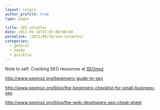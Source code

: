 ```yaml
---
layout: single
author_profile: true
type: pages

title: SEO notables
date: 2011-06-16T21:07:06+00:00
permalink: /2011/06/16/seo-notables/
categories:
  - general
  - handy
  - quicktip
---
```

Note to self: Cracking SEO resources at <a title="SEOmoz" href="http://www.seomoz.org/" target="_blank">SEOmoz</a>

<a title="http://www.seomoz.org/beginners-guide-to-seo" href="http://www.seomoz.org/beginners-guide-to-seo" target="_blank">http://www.seomoz.org/beginners-guide-to-seo</a>

<a title="http://www.seomoz.org/blog/the-beginners-checklist-for-small-business-seo" href="http://www.seomoz.org/blog/the-beginners-checklist-for-small-business-seo" target="_blank">http://www.seomoz.org/blog/the-beginners-checklist-for-small-business-seo</a>

<a title="http://www.seomoz.org/blog/the-web-developers-seo-cheat-sheet" href="http://www.seomoz.org/blog/the-web-developers-seo-cheat-sheet" target="_blank">http://www.seomoz.org/blog/the-web-developers-seo-cheat-sheet</a>

